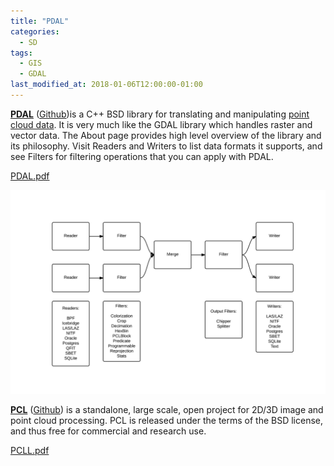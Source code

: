 ```yaml
---
title: "PDAL"
categories:
  - SD
tags:
  - GIS
  - GDAL
last_modified_at: 2018-01-06T12:00:00-01:00
---
```


**[PDAL](https://pdal.io/)** ([Github](https://github.com/PDAL/PDAL))is a C++ BSD library for translating and manipulating [point cloud data](https://en.wikipedia.org/wiki/Point_cloud). It is very much like the GDAL library which handles raster and vector data. The About page provides high level overview of the library and its philosophy. Visit Readers and Writers to list data formats it supports, and see Filters for filtering operations that you can apply with PDAL.

[PDAL.pdf](/assets/images/posts/2018-01-06-PDAL/PDAL.pdf)

![](/assets/images/posts/2018-01-06-PDAL/PDAL-Architecture_Pipeline.png)

**[PCL](https://pointclouds.org/)** ([Github](https://github.com/PointCloudLibrary/pcl)) is a standalone, large scale, open project for 2D/3D image and point cloud processing. PCL is released under the terms of the BSD license, and thus free for commercial and research use.

[PCLL.pdf](/assets/images/posts/2018-01-06-PDAL/PCL-icra2011.pdf)
